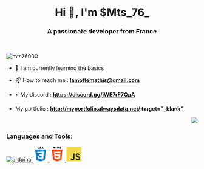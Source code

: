 
<h1 align="center">Hi 👋, I'm $Mts_76_</h1>
<h3 align="center">A passionate developer from France</h3>
<br>
<p align="left">  <img src="https://komarev.com/ghpvc/?username=mts76000&label=Profile%20views&color=27333a&style=flat" alt="mts76000" /> </p>


- 🌱 I am currently learning the basics

- 📫 How to reach me : **lamottemathis@gmail.com**

- ⚡ My discord : **https://discord.gg/jWE7rF7QpA**

- My portfolio : **http://myportfolio.alwaysdata.net/ target="_blank"**

<p align="center">
    <img align="right" src="https://media.giphy.com/media/z5iCvo1oCbqt7ukMQs/giphy.gif">
</p>

<br>
<h3 align="left">Languages and Tools:</h3>
<p align="left"> <a href="https://www.arduino.cc/" target="_blank" rel="noreferrer"> <img src="https://cdn.worldvectorlogo.com/logos/arduino-1.svg" alt="arduino" width="40" height="40"/> </a> <a href="https://www.w3schools.com/css/" target="_blank" rel="noreferrer"> <img src="https://raw.githubusercontent.com/devicons/devicon/master/icons/css3/css3-original-wordmark.svg" alt="css3" width="40" height="40"/> </a> <a href="https://www.w3.org/html/" target="_blank" rel="noreferrer"> <img src="https://raw.githubusercontent.com/devicons/devicon/master/icons/html5/html5-original-wordmark.svg" alt="html5" width="40" height="40"/> </a> <a href="https://developer.mozilla.org/en-US/docs/Web/JavaScript" target="_blank" rel="noreferrer"> <img src="https://raw.githubusercontent.com/devicons/devicon/master/icons/javascript/javascript-original.svg" alt="javascript" width="40" height="40"/> </a> </p>
